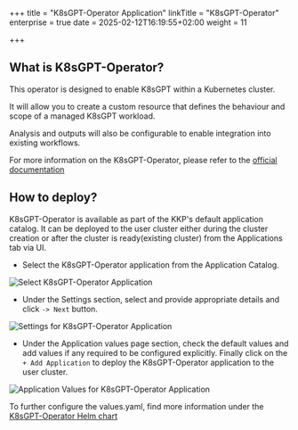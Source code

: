 +++
title = "K8sGPT-Operator Application"
linkTitle = "K8sGPT-Operator"
enterprise = true
date = 2025-02-12T16:19:55+02:00
weight = 11

+++

## What is K8sGPT-Operator?

This operator is designed to enable K8sGPT within a Kubernetes cluster. 

It will allow you to create a custom resource that defines the behaviour and scope of a managed K8sGPT workload. 

Analysis and outputs will also be configurable to enable integration into existing workflows.

For more information on the K8sGPT-Operator, please refer to the [official documentation](https://docs.k8sgpt.ai/reference/operator/overview/)

## How to deploy?

K8sGPT-Operator is available as part of the KKP's default application catalog.
It can be deployed to the user cluster either during the cluster creation or after the cluster is ready(existing cluster) from the Applications tab via UI.

- Select the K8sGPT-Operator application from the Application Catalog.

![Select K8sGPT-Operator Application](01-select-application-k8sgpt-operator-app.png)

- Under the Settings section, select and provide appropriate details and click `-> Next` button.

![Settings for K8sGPT-Operator Application](02-settings-k8sgpt-operator-app.png)

- Under the Application values page section, check the default values and add values if any required to be configured explicitly. Finally click on the `+ Add Application` to deploy the K8sGPT-Operator application to the user cluster.

![Application Values for K8sGPT-Operator Application](03-applicationvalues-k8sgpt-operator-app.png)

To further configure the values.yaml, find more information under the [K8sGPT-Operator Helm chart](https://github.com/k8sgpt-ai/k8sgpt-operator/tree/main/chart/operator)
